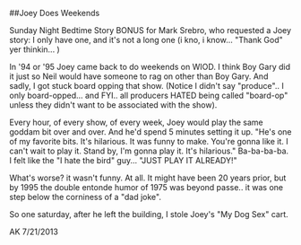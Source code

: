 ﻿##Joey Does Weekends

Sunday Night Bedtime Story BONUS for Mark Srebro, who requested a Joey story: I only have one, and it's not a long one (i kno, i know... "Thank God" yer thinkin... )

In '94 or '95 Joey came back to do weekends on WIOD. I think Boy Gary did it just so Neil would have someone to rag on other than Boy Gary. And sadly, I got stuck board opping that show. (Notice I didn't say "produce".. I only board-opped... and FYI.. all producers HATED being called "board-op" unless they didn't want to be associated with the show).

Every hour, of every show, of every week, Joey would play the same goddam bit over and over. And he'd spend 5 minutes setting it up. "He's one of my favorite bits. It's hilarious. It was funny to make. You're gonna like it. I can't wait to play it. Stand by, I'm gonna play it. It's hilarious." Ba-ba-ba-ba. I felt like the "I hate the bird" guy... "JUST PLAY IT ALREADY!"

What's worse? it wasn't funny. At all. It might have been 20 years prior, but by 1995 the double entonde humor of 1975 was beyond passe.. it was one step below the corniness of a "dad joke".

So one saturday, after he left the building, I stole Joey's "My Dog Sex" cart.

AK 7/21/2013
